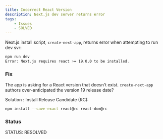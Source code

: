 ```yaml
---
title: Incorrect React Version
description: Next.js dev server returns error 
tags:
    - Issues
    - SOLVED
---
```


Next.js install script, `create-next-app`, returns error when attempting to run dev svr:

```bash
npm run dev
Error: Next.js requires react >= 19.0.0 to be installed.
```

### Fix

The app is asking for a React version that doesn't exist.  `create-next-app` authors over-anticipated the version 19 release date?  

Solution : Install Release Candidate (RC):

```bash
npm install --save-exact react@rc react-dom@rc
```

### Status 

STATUS: RESOLVED